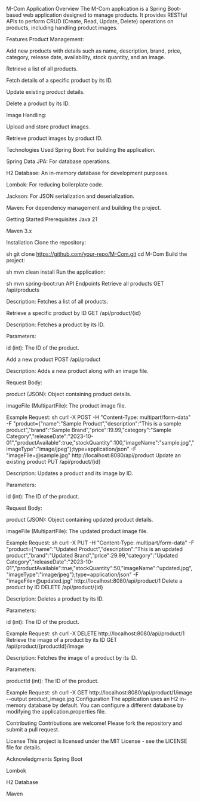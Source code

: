 M-Com Application Overview
The M-Com application is a Spring Boot-based web application designed to manage products. It provides RESTful APIs to perform CRUD (Create, Read, Update, Delete) operations on products, including handling product images.

Features
Product Management:

Add new products with details such as name, description, brand, price, category, release date, availability, stock quantity, and an image.

Retrieve a list of all products.

Fetch details of a specific product by its ID.

Update existing product details.

Delete a product by its ID.

Image Handling:

Upload and store product images.

Retrieve product images by product ID.

Technologies Used
Spring Boot: For building the application.

Spring Data JPA: For database operations.

H2 Database: An in-memory database for development purposes.

Lombok: For reducing boilerplate code.

Jackson: For JSON serialization and deserialization.

Maven: For dependency management and building the project.

Getting Started
Prerequisites
Java 21

Maven 3.x

Installation
Clone the repository:

sh
git clone https://github.com/your-repo/M-Com.git
cd M-Com
Build the project:

sh
mvn clean install
Run the application:

sh
mvn spring-boot:run
API Endpoints
Retrieve all products
GET /api/products

Description: Fetches a list of all products.

Retrieve a specific product by ID
GET /api/product/{id}

Description: Fetches a product by its ID.

Parameters:

id (int): The ID of the product.

Add a new product
POST /api/product

Description: Adds a new product along with an image file.

Request Body:

product (JSON): Object containing product details.

imageFile (MultipartFile): The product image file.

Example Request:
sh
curl -X POST -H "Content-Type: multipart/form-data" -F "product={\"name\":\"Sample Product\",\"description\":\"This is a sample product\",\"brand\":\"Sample Brand\",\"price\":19.99,\"category\":\"Sample Category\",\"releaseDate\":\"2023-10-01\",\"productAvailable\":true,\"stockQuantity\":100,\"imageName\":\"sample.jpg\",\"imageType\":\"image/jpeg\"};type=application/json" -F "imageFile=@sample.jpg" http://localhost:8080/api/product
Update an existing product
PUT /api/product/{id}

Description: Updates a product and its image by ID.

Parameters:

id (int): The ID of the product.

Request Body:

product (JSON): Object containing updated product details.

imageFile (MultipartFile): The updated product image file.

Example Request:
sh
curl -X PUT -H "Content-Type: multipart/form-data" -F "product={\"name\":\"Updated Product\",\"description\":\"This is an updated product\",\"brand\":\"Updated Brand\",\"price\":29.99,\"category\":\"Updated Category\",\"releaseDate\":\"2023-10-01\",\"productAvailable\":true,\"stockQuantity\":50,\"imageName\":\"updated.jpg\",\"imageType\":\"image/jpeg\"};type=application/json" -F "imageFile=@updated.jpg" http://localhost:8080/api/product/1
Delete a product by ID
DELETE /api/product/{id}

Description: Deletes a product by its ID.

Parameters:

id (int): The ID of the product.

Example Request:
sh
curl -X DELETE http://localhost:8080/api/product/1
Retrieve the image of a product by its ID
GET /api/product/{productId}/image

Description: Fetches the image of a product by its ID.

Parameters:

productId (int): The ID of the product.

Example Request:
sh
curl -X GET http://localhost:8080/api/product/1/image --output product_image.jpg
Configuration
The application uses an H2 in-memory database by default. You can configure a different database by modifying the application.properties file.

Contributing
Contributions are welcome! Please fork the repository and submit a pull request.

License
This project is licensed under the MIT License - see the LICENSE file for details.

Acknowledgments
Spring Boot

Lombok

H2 Database

Maven
